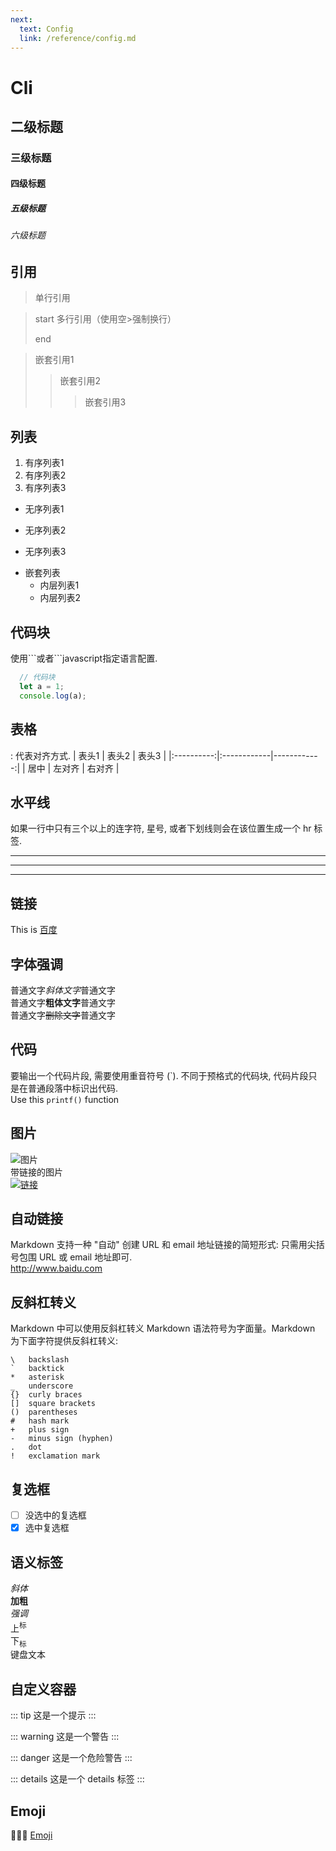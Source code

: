 ```yaml
---
next:
  text: Config
  link: /reference/config.md
---
```


# Cli
## 二级标题
### 三级标题
#### 四级标题
##### 五级标题
###### 六级标题

## 引用
> 单行引用

> start 多行引用（使用空>强制换行）
>
> end

> 嵌套引用1
>> 嵌套引用2
>>> 嵌套引用3

## 列表
1. 有序列表1
2. 有序列表2
3. 有序列表3

- 无序列表1
* 无序列表2
+ 无序列表3

- 嵌套列表
  + 内层列表1
  + 内层列表2

## 代码块
使用\```或者\```javascript指定语言配置.
```javascript
  // 代码块
  let a = 1;
  console.log(a);
```

## 表格
: 代表对齐方式.
|    表头1    |    表头2    |    表头3    |
|:----------:|:------------|------------:|
|     居中    |    左对齐   |    右对齐   |

## 水平线
如果一行中只有三个以上的连字符, 星号, 或者下划线则会在该位置生成一个 hr 标签.
***
---
___

## 链接
This is [百度](http://www.baidu.com/ "www.baidu.com")

## 字体强调
普通文字*斜体文字*普通文字<br>
普通文字**粗体文字**普通文字<br>
普通文字~~删除文字~~普通文字

## 代码
要输出一个代码片段, 需要使用重音符号 (\`). 不同于预格式的代码块, 代码片段只是在普通段落中标识出代码.<br>
Use this `printf()` function

## 图片
![图片](/logo.png "图片")<br>
带链接的图片<br>
[![链接](/logo.png "带链接的图片")](http://www.baidu.com)

## 自动链接
Markdown 支持一种 "自动" 创建 URL 和 email 地址链接的简短形式: 只需用尖括号包围 URL 或 email 地址即可.<br>
<http://www.baidu.com>

## 反斜杠转义
Markdown 中可以使用反斜杠转义 Markdown 语法符号为字面量。Markdown 为下面字符提供反斜杠转义:
```
\   backslash
`   backtick
*   asterisk
_   underscore
{}  curly braces
[]  square brackets
()  parentheses
#   hash mark
+   plus sign
-   minus sign (hyphen)
.   dot
!   exclamation mark
```

## 复选框
- [ ] 没选中的复选框
- [x] 选中复选框

## 语义标签
<i>斜体</i><br>
<b>加粗</b><br>
<em>强调</em><br>
上<sup>标</sup><br>
下<sub>标</sub><br>
<kbd>键盘文本</kbd><br>

## 自定义容器
::: tip
这是一个提示
:::

::: warning
这是一个警告
:::

::: danger
这是一个危险警告
:::

::: details
这是一个 details 标签
:::

## Emoji
:tada::tada::tada:
[Emoji](https://github.com/ikatyang/emoji-cheat-sheet)
